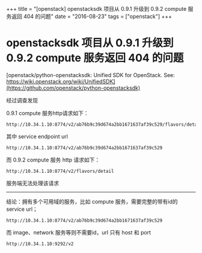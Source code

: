 +++
title = "[openstack] openstacksdk 项目从 0.9.1 升级到 0.9.2 compute 服务返回 404 的问题"
date = "2016-08-23"
tags = ["openstack"]
+++

# openstacksdk 项目从 0.9.1 升级到 0.9.2 compute 服务返回 404 的问题

[openstack/python-openstacksdk: Unified SDK for OpenStack. See: https://wiki.openstack.org/wiki/UnifiedSDK](https://github.com/openstack/python-openstacksdk)


经过调查发现

0.9.1 compute 服务http请求如下：

```
http://10.34.1.10:8774/v2/ab76b9c39d674a2bb1671637af39c529/flavors/detail
```

其中 service endpoint url 

```
http://10.34.1.10:8774/v2/ab76b9c39d674a2bb1671637af39c529
```

而 0.9.2 compute 服务 http 请求如下：

```
http://10.34.1.10:8774/v2/flavors/detail
```

服务端无法处理该请求

----

结论：拥有多个可用域的服务，比如 compute 服务，需要完整的带有id的 service url；

```
http://10.34.1.10:8774/v2/ab76b9c39d674a2bb1671637af39c529
```


而 image、network 服务等则不需要id，url 只有 host 和 port

```
http://10.34.1.10:9292/v2
```


